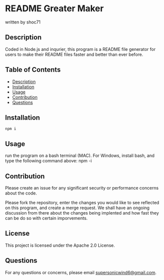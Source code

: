 # README Greater Maker
written by shoc71

## Description
Coded in Node.js and inqurier, this program is a README file generator for users to make their README files faster and better than ever before.

## Table of Contents
- [Description](#Description)
- [Installation](#Installation)
- [Usage](#Usage)
- [Contribution](#Contribution)
- [Questions](#Questions)

## Installation
```npm i```

## Usage
run the program on a bash terminal (MAC). For Windows, install bash, and type the following command above: npm -i

## Contribution
Please create an issue for any significant security or performance concerns about the code.

Please fork the repository, enter the changes you would like to see reflected on this program, and create a merge request. We shall have an ongoing discussion from there about the changes being implented and how fast they can be do so with certain imporvements.

## License
This project is licensed under the Apache 2.0 License.

## Questions
For any questions or concerns, please email supersonicwind6@gmail.com.
